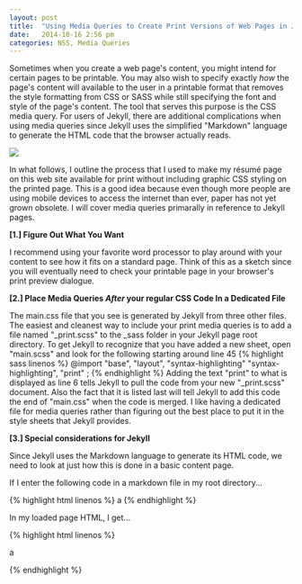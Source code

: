 ```yaml
---
layout: post
title:  "Using Media Queries to Create Print Versions of Web Pages in Jekyll"
date:   2014-10-16 2:56 pm
categories: NSS, Media Queries
---
```


Sometimes when you create a web page's content, you might intend for certain pages to be printable. You may also wish to specify exactly _how_ the page's content will available to the user in a printable format that removes the style formatting from CSS or SASS while still specifying the font and style of the page's content. The tool that serves this purpose is the CSS media query. For users of Jekyll, there are additional complications when using media queries since Jekyll uses the simplified "Markdown" language to generate the HTML code that the browser actually reads.

<img src="{{ site.url }}/img/blog-media-queries-post.png" />

In what follows, I outline the process that I used to make my résumé page on this web site available for print without including graphic CSS styling on the printed page. This is a good idea because even though more people are using mobile devices to access the internet than ever, paper has not yet grown obsolete. I will cover media queries primarally in reference to Jekyll pages.

__[1.]  Figure Out What You Want__

I recommend using your favorite word processor to play around with your content to see how it fits on a standard page. Think of this as a sketch since you will eventually need to check your printable page in your browser's print preview dialogue.

__[2.]  Place Media Queries _After_ your regular CSS Code In a Dedicated File__

The main.css file that you see is generated by Jekyll from three other files. The easiest and cleanest way to include your print media queries is to add a file named "_print.scss" to the _sass folder in your Jekyll page root directory. To get Jekyll to recognize that you have added a new sheet, open "main.scss" and look for the following
starting around line 45
{% highlight sass linenos %}
@import
    "base",
    "layout",
    "syntax-highlighting"
    "syntax-highlighting",
    "print"
 ;
 {% endhighlight %}
Adding the text "print" to what is displayed as line 6 tells Jekyll to pull the code from your new "_print.scss" document. Also the fact that it is listed last will tell Jekyll to add this code the end of "main.css" when the code is merged. I like having a dedicated file for media queries rather than figuring out the best place to put it in the style sheets that Jekyll provides.

__[3.] Special considerations for Jekyll__

Since Jekyll uses the Markdown language to generate its HTML code, we need to look at just how this is done in a basic content page.

If I enter the following code in a markdown file in my root directory...

{% highlight html linenos %}
a
{% endhighlight %}

In my loaded page HTML, I get...

{% highlight html linenos %}
<p>a</p>
{% endhighlight %}
